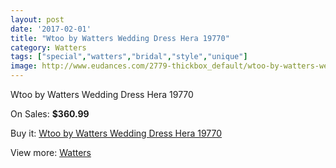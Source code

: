 ```yaml
---
layout: post
date: '2017-02-01'
title: "Wtoo by Watters Wedding Dress Hera 19770"
category: Watters
tags: ["special","watters","bridal","style","unique"]
image: http://www.eudances.com/2779-thickbox_default/wtoo-by-watters-wedding-dress-hera-19770.jpg
---
```

Wtoo by Watters Wedding Dress Hera 19770

On Sales: **$360.99**
<a href="https://www.eudances.com/en/watters/945-wtoo-by-watters-wedding-dress-hera-19770.html"><amp-img layout="responsive" width="600" height="600" src="//www.eudances.com/2779-thickbox_default/wtoo-by-watters-wedding-dress-hera-19770.jpg" alt="Wtoo by Watters Wedding Dress Hera 19770 0" /></a>
<a href="https://www.eudances.com/en/watters/945-wtoo-by-watters-wedding-dress-hera-19770.html"><amp-img layout="responsive" width="600" height="600" src="//www.eudances.com/2780-thickbox_default/wtoo-by-watters-wedding-dress-hera-19770.jpg" alt="Wtoo by Watters Wedding Dress Hera 19770 1" /></a>
<a href="https://www.eudances.com/en/watters/945-wtoo-by-watters-wedding-dress-hera-19770.html"><amp-img layout="responsive" width="600" height="600" src="//www.eudances.com/2781-thickbox_default/wtoo-by-watters-wedding-dress-hera-19770.jpg" alt="Wtoo by Watters Wedding Dress Hera 19770 2" /></a>

Buy it: [Wtoo by Watters Wedding Dress Hera 19770](https://www.eudances.com/en/watters/945-wtoo-by-watters-wedding-dress-hera-19770.html "Wtoo by Watters Wedding Dress Hera 19770")

View more: [Watters](https://www.eudances.com/en/12-watters "Watters")